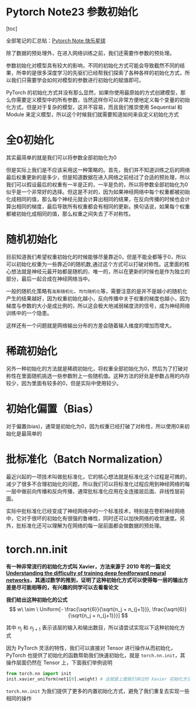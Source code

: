 # Pytorch Note23 参数初始化

[toc]

全部笔记的汇总贴：[Pytorch Note 快乐星球](https://blog.csdn.net/weixin_45508265/article/details/117809512)

除了数据的预处理外，在进入网络训练之前，我们还需要作参数的预处理。

参数初始化对模型具有较大的影响，不同的初始化方式可能会导致截然不同的结果，所幸的是很多深度学习的先驱们已经帮我们探索了各种各样的初始化方式，所以我们只需要学会如何对模型的参数进行初始化的赋值即可。

PyTorch 的初始化方式并没有那么显然，如果你使用最原始的方式创建模型，那么你需要定义模型中的所有参数，当然这样你可以非常方便地定义每个变量的初始化方式，但是对于复杂的模型，这并不容易，而且我们推崇使用 Sequential 和 Module 来定义模型，所以这个时候我们就需要知道如何来自定义初始化方式

# 全0初始化

其实最简单的就是我们可以将参数全部初始化为0

但是实际上我们是不应该采用这一种策略的。首先，我们并不知道训练之后的网络最后权重更新的是多少，但是知道数据在进入网络之前经过了合适的预处理，所以我们可以假设最后的权重有一半是正的，一半是负的，所以将参数全部初始化为0似乎是一个非常好的选择。但这是不对的，因为如果神经网络中每个权重都被初始化成相同的值，那么每个神经元就会计算出相同的结果，在反向传播的时候也会计算出相同的梯度，最后导致所有权重都会有相同的更新。换句话说，如果每个权重都被初始化成相同的值，那么权重之间失去了不对称性。

# 随机初始化

目前知道我们希望权重初始化的时候能够尽量靠近0，但是不能全都等于0，所以可以初始化权重为一些靠近0的随机数,通过这个方式可以打破对称性。这里面的核心想法就是神经元最开始都是随机的、唯一的，所以在更新的时候也是作为独立的部分，最后一起合成在神经网络当中。

一般的随机化策略有`高斯随机化`、`均匀随机化`等，需要注意的是并不是越小的随机化产生的结果越好，因为权重初始化越小，反向传播中关于权重的梯度也越小，因为梯度与参数的大小是成比例的，所以这会极大地减弱梯度流的信号，成为神经网络训练中的一个隐患。

这样还有一个问题就是网络输出分布的方差会随着输入维度的增加而增大。

# 稀疏初始化

另外一种初始化的方法就是稀疏初始化，将权重全部初始化为0，然后为了打破对称性在里面随机挑选一些参数附上一些随机值。这种方法的好处是参数占用的内存较少，因为里面有较多的0，但是实际中使用较少。

# 初始化偏置（Bias）

对于偏置(bias)，通常是初始化为0，因为权重已经打破了对称性，所以使用0来初始化是最简单的

# 批标准化（Batch Normalization）

最近兴起的一项技术叫做批标准化，它的核心想法就是标准化这个过程是可微的，减少了很多不合理初始化的问题，所以我们可以将标准化过程应用到神经网络的每一层中做前向传播和反向传播，通常批标准化应用在全连接层后面、非线性层前面。

实际中批标准化已经变成了神经网络中的一个标准技术，特别是在卷积神经网络中，它对于很坏的初始化有很强的鲁棒性，同时还可以加快网络的收敛速度。另外，批标准化还可以理解为在网络的每一层前面都会做数据的预处理。



# torch.nn.init

**有一种非常流行的初始化方式叫 Xavier，方法来源于 2010 年的一篇论文 [Understanding the difficulty of training deep feedforward neural networks](http://proceedings.mlr.press/v9/glorot10a.html)，其通过数学的推到，证明了这种初始化方式可以使得每一层的输出方差是尽可能相等的，有兴趣的同学可以去看看论文**

**我们给出这种初始化的公式**
$$
w\ \sim \ Uniform[- \frac{\sqrt{6}}{\sqrt{n_j + n_{j+1}}}, \frac{\sqrt{6}}{\sqrt{n_j + n_{j+1}}}]
$$

其中 $n_j$ 和 $n_{j+1}$ 表示该层的输入和输出数目，所以请尝试实现以下这种初始化方式

因为 PyTorch 灵活的特性，我们可以直接对 Tensor 进行操作从而初始化，PyTorch 也提供了初始化的函数帮助我们快速初始化，就是 `torch.nn.init`，其操作层面仍然在 Tensor 上，下面我们举例说明

```python
from torch.nn import init
init.xavier_uniform(net1[0].weight) # 这就是上面我们讲过的 Xavier 初始化方法，PyTorch 直接内置了其实现
```

`torch.nn.init` 为我们提供了更多的内置初始化方式，避免了我们重复去实现一些相同的操作

